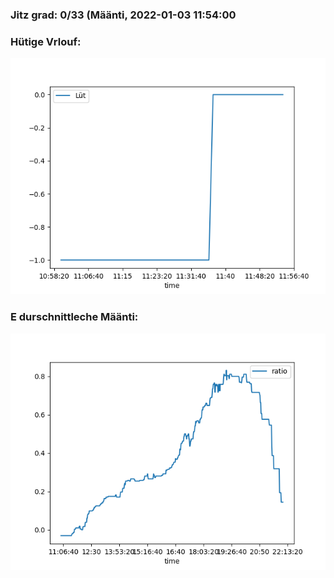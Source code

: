 ### Jitz grad: 0/33 (Määnti, 2022-01-03 11:54:00

### Hütige Vrlouf:
![Graph](Today.png)

### E durschnittleche Määnti:
![Graph](Määnti.png)